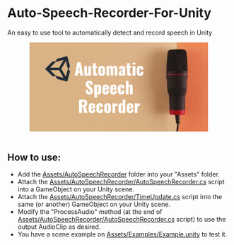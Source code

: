 # Auto-Speech-Recorder-For-Unity
 An easy to use tool to automatically detect and record speech in Unity

<div align="center">
<img src="https://github.com/oscardelgado02/oscardelgado02/blob/main/images/Auto-Speech-Recorder-For-Unity-Preview.png" align="center" style="width: 80%" />
</div>
<br>

## How to use:
- Add the [Assets/AutoSpeechRecorder](https://github.com/oscardelgado02/Auto-Speech-Recorder-For-Unity/tree/main/Assets/AutoSpeechRecorder) folder into your "Assets" folder.
- Attach the [Assets/AutoSpeechRecorder/AutoSpeechRecorder.cs](https://github.com/oscardelgado02/Auto-Speech-Recorder-For-Unity/blob/main/Assets/AutoSpeechRecorder/AutoSpeechRecorder.cs) script into a GameObject on your Unity scene.
- Attach the [Assets/AutoSpeechRecorder/TimeUpdate.cs](https://github.com/oscardelgado02/Auto-Speech-Recorder-For-Unity/blob/main/Assets/AutoSpeechRecorder/TimeUpdate.cs) script into the same (or another) GameObject on your Unity scene.
- Modify the "ProcessAudio" method (at the end of [Assets/AutoSpeechRecorder/AutoSpeechRecorder.cs](https://github.com/oscardelgado02/Auto-Speech-Recorder-For-Unity/blob/main/Assets/AutoSpeechRecorder/AutoSpeechRecorder.cs) script) to use the output AudioClip as desired.
- You have a scene example on [Assets/Examples/Example.unity](https://github.com/oscardelgado02/Auto-Speech-Recorder-For-Unity/blob/main/Assets/Examples/Example.unity) to test it.
